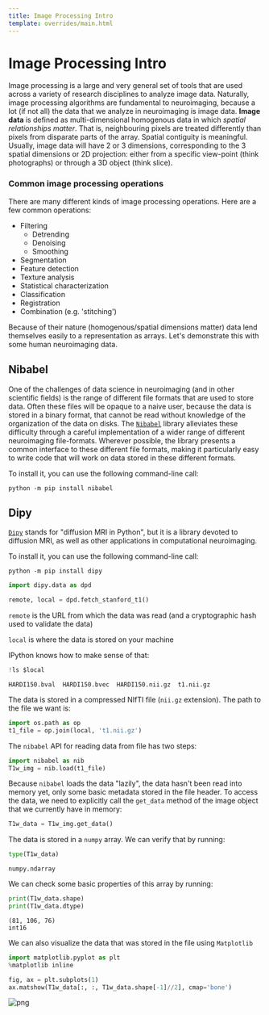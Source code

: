 ```yaml
---
title: Image Processing Intro
template: overrides/main.html
---
```


# Image Processing Intro

Image processing is a large and very general set of tools that are used across a variety of research disciplines to analyze image data. Naturally, image processing algorithms are fundamental to neuroimaging, because a lot (if not all) the data that we analyze in neuroimaging is image data. **Image data** is defined as multi-dimensional homogenous data in which *spatial relationships matter*. That is, neighbouring pixels are treated differently than pixels from disparate parts of the array. Spatial contiguity is meaningful. Usually, image data will have 2 or 3 dimensions, corresponding to the 3 spatial dimensions or 2D projection: either from a specific view-point (think photographs) or through a 3D object (think slice).

### Common image processing operations

There are many different kinds of image processing operations. Here are a few common operations:

- Filtering
  - Detrending
  - Denoising
  - Smoothing
- Segmentation
- Feature detection
- Texture analysis
- Statistical characterization
- Classification
- Registration
- Combination (e.g. 'stitching')

Because of their nature (homogenous/spatial dimensions matter) data lend themselves easily to a representation as arrays. Let's demonstrate this with some human neuroimaging data.

## Nibabel

One of the challenges of data science in neuroimaging (and in other scientific fields) is the range of different file formats that are used to store data. Often these files will be opaque to a naive user, because the data is stored in a binary format, that cannot be read without knowledge of the organization of the data on disks. The [`Nibabel`](https://nipy.org/nibabel/) library alleviates these difficulty through a careful implementation of a wider range of different neuroimaging file-formats. Wherever possible, the library presents a common interface to these different file formats, making it particularly easy to write code that will work on data stored in these different formats.

To install it, you can use the following command-line call:

```console
python -m pip install nibabel
```

## Dipy

[`Dipy`](http://dipy.org) stands for "diffusion MRI in Python", but it is a library devoted to diffusion MRI, as well as other applications in computational neuroimaging.

To install it, you can use the following command-line call:

```console
python -m pip install dipy
```

```python
import dipy.data as dpd
```

```python
remote, local = dpd.fetch_stanford_t1()
```

`remote` is the URL from which the data was read (and a cryptographic hash used to validate the data)

`local` is where the data is stored on your machine

IPython knows how to make sense of that:

```python
!ls $local
```

    HARDI150.bval  HARDI150.bvec  HARDI150.nii.gz  t1.nii.gz


The data is stored in a compressed NIfTI file (`nii.gz` extension). The path to the file we want is:

```python
import os.path as op
t1_file = op.join(local, 't1.nii.gz')
```

The `nibabel` API for reading data from file has two steps:

```python
import nibabel as nib
T1w_img = nib.load(t1_file)
```

Because `nibabel` loads the data "lazily", the data hasn't been read into memory yet, only some basic metadata stored in the file header. To access the data, we
need to explicitly call the `get_data` method of the image object that we currently have in memory:


```python
T1w_data = T1w_img.get_data()
```

The data is stored in a `numpy` array. We can verify that by running:


```python
type(T1w_data)
```

    numpy.ndarray

We can check some basic properties of this array by running:


```python
print(T1w_data.shape)
print(T1w_data.dtype)
```

    (81, 106, 76)
    int16

We can also visualize the data that was stored in the file using `Matplotlib`


```python
import matplotlib.pyplot as plt
%matplotlib inline

fig, ax = plt.subplots(1)
ax.matshow(T1w_data[:, :, T1w_data.shape[-1]//2], cmap='bone')
```

![png](001-introduction_files/001-introduction_23_2.png)
